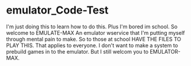 # emulator_Code-Test
I'm just doing this to learn how to do this. Plus I'm bored im school.
So welcome to EMULATE-MAX
An emulator wservice that I'm putting myself through mental pain to make.
So to those at school HAVE THE FILES TO PLAY THIS. That applies to everyone.
I don't want to make a system to prebuild games in to the emulator.
But I still welcom you to EMULATOR-MAX.
